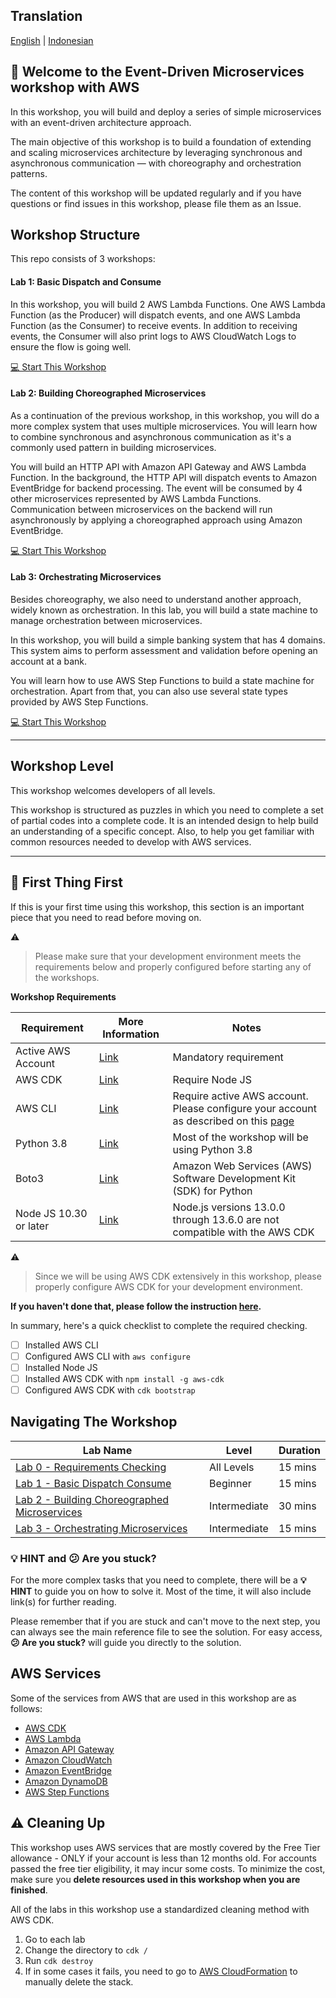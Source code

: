 ## Translation
[English](README.md) | [Indonesian](README-id.md)

## 🚀 Welcome to the Event-Driven Microservices workshop with AWS

In this workshop, you will build and deploy a series of simple microservices with an event-driven architecture approach.

The main objective of this workshop is to build a foundation of extending and scaling microservices architecture by leveraging synchronous and asynchronous communication — with choreography and orchestration patterns.

The content of this workshop will be updated regularly and if you have questions or find issues in this workshop, please file them as an Issue.

## Workshop Structure
This repo consists of 3 workshops:

#### **Lab 1: Basic Dispatch and Consume**
In this workshop, you will build 2 AWS Lambda Functions. One AWS Lambda Function (as the Producer) will dispatch events, and one AWS Lambda Function (as the Consumer) to receive events. In addition to receiving events, the Consumer will also print logs to AWS CloudWatch Logs to ensure the flow is going well.

[💻 Start This Workshop](https://github.com/donnieprakoso/workshop-eventDrivenMicroservices/tree/master/1-lab-basicDispatchConsumeEvent)

#### **Lab 2: Building Choreographed Microservices**
As a continuation of the previous workshop, in this workshop, you will do a more complex system that uses multiple microservices. You will learn how to combine synchronous and asynchronous communication as it's a commonly used pattern in building microservices.

You will build an HTTP API with Amazon API Gateway and AWS Lambda Function. In the background, the HTTP API will dispatch events to Amazon EventBridge for backend processing. The event will be consumed by 4 other microservices represented by AWS Lambda Functions. Communication between microservices on the backend will run asynchronously by applying a choreographed approach using Amazon EventBridge.

[💻 Start This Workshop](https://github.com/donnieprakoso/workshop-eventDrivenMicroservices/tree/master/2-lab-choreographMicroservices)

#### **Lab 3: Orchestrating Microservices**
Besides choreography, we also need to understand another approach, widely known as orchestration. In this lab, you will build a state machine to manage orchestration between microservices.

In this workshop, you will build a simple banking system that has 4 domains. This system aims to perform assessment and validation before opening an account at a bank.

You will learn how to use AWS Step Functions to build a state machine for orchestration. Apart from that, you can also use several state types provided by AWS Step Functions.

[💻 Start This Workshop](https://github.com/donnieprakoso/workshop-eventDrivenMicroservices/tree/master/3-lab-orchestrateMicroservices)

---
## Workshop Level
This workshop welcomes developers of all levels. 

This workshop is structured as puzzles in which you need to complete a set of partial codes into a complete code. It is an intended design to help build an understanding of a specific concept. Also, to help you get familiar with common resources needed to develop with AWS services.

---
## 🛑 First Thing First
If this is your first time using this workshop, this section is an important piece that you need to read before moving on.

⚠️
>  Please make sure that your development environment meets the requirements below and properly configured before starting any of the workshops.

**Workshop Requirements**

Requirement | More Information | Notes  
---|---|---   
Active AWS Account | [Link](https://aws.amazon.com/) |  Mandatory requirement   
AWS CDK | [Link](https://aws.amazon.com/cdk/) |Require Node JS   
AWS CLI | [Link](https://aws.amazon.com/cli/) |Require active    AWS account. Please configure your account as described on this    [page](https://docs.aws.amazon.com/cli/latest/userguide/cli-chap-configure.html) 
Python 3.8 | [Link](https://www.python.org/downloads/release/python-380/) |Most of the workshop will be using Python 3.8   
Boto3 | [Link](https://aws.amazon.com/sdk-for-python/) | Amazon Web Services (AWS) Software Development Kit (SDK) for Python
Node JS 10.30 or later | [Link](https://nodejs.org/en/download/current/) |Node.js versions 13.0.0 through 13.6.0 are not compatible with the AWS CDK


⚠️
> Since we will be using AWS CDK extensively in this workshop, please properly configure AWS CDK for your development environment. 

**If you haven't done that, please follow the instruction [here](https://docs.aws.amazon.com/cdk/latest/guide/getting_started.html).**

In summary, here's a quick checklist to complete the required checking.  
- [ ] Installed AWS CLI  
- [ ] Configured AWS CLI with `aws configure`  
- [ ] Installed Node JS  
- [ ] Installed AWS CDK with `npm install -g aws-cdk`  
- [ ] Configured AWS CDK with `cdk bootstrap`  

## Navigating The Workshop
Lab Name | Level | Duration
------------ | ------------- | -------------
[Lab 0 - Requirements Checking](https://github.com/donnieprakoso/workshop-eventDrivenMicroservices/tree/master/0-requirements-checking) | All Levels | 15 mins
[Lab 1 - Basic Dispatch Consume](https://github.com/donnieprakoso/workshop-eventDrivenMicroservices/tree/master/1-lab-basicDispatchConsumeEvent) | Beginner | 15 mins
[Lab 2 - Building Choreographed Microservices](https://github.com/donnieprakoso/workshop-eventDrivenMicroservices/tree/master/2-lab-choreographMicroservices) | Intermediate | 30 mins
[Lab 3 - Orchestrating Microservices](https://github.com/donnieprakoso/workshop-eventDrivenMicroservices/tree/master/3-lab-orchestrateMicroservices) | Intermediate | 15 mins

### **💡 HINT** and **😕 Are you stuck?**
For the more complex tasks that you need to complete, there will be a **💡 HINT** to guide you on how to solve it. Most of the time, it will also include link(s) for further reading. 

Please remember that if you are stuck and can't move to the next step, you can always see the main reference file to see the solution. For easy access, **😕 Are you stuck?** will guide you directly to the solution.

## AWS Services
Some of the services from AWS that are used in this workshop are as follows:  
- [AWS CDK](https://aws.amazon.com/cdk/)
- [AWS Lambda](https://aws.amazon.com/lambda/)
- [Amazon API Gateway](https://aws.amazon.com/api-gateway/)
- [Amazon CloudWatch](https://aws.amazon.com/cloudwatch/)
- [Amazon EventBridge](https://aws.amazon.com/eventbridge/)
- [Amazon DynamoDB](https://aws.amazon.com/dynamodb/)
- [AWS Step Functions](https://aws.amazon.com/step-functions/)

## ⚠️  Cleaning Up
This workshop uses AWS services that are mostly covered by the Free Tier allowance - ONLY if your account is less than 12 months old. For accounts passed the free tier eligibility, it may incur some costs. To minimize the cost, make sure you **delete resources used in this workshop when you are finished**.

All of the labs in this workshop use a standardized cleaning method with AWS CDK.
1. Go to each lab
2. Change the directory to `cdk /`
3. Run `cdk destroy`
4. If in some cases it fails, you need to go to [AWS CloudFormation](https://console.aws.amazon.com/cloudformation/) to manually delete the stack.


